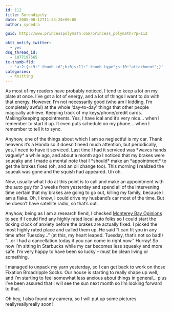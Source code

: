 ```yaml
---
id: 112
title: Serendipity
date: 2005-08-12T11:23:24+00:00
author: synedra

guid: http://www.princesspolymath.com/princess_polymath/?p=112

aktt_notify_twitter:
  - yes
dsq_thread_id:
  - 1877197565
tc-thumb-fld:
  - 'a:2:{s:9:"_thumb_id";b:0;s:11:"_thumb_type";s:10:"attachment";}'
categories:
  - Knitting
---
```

As most of my readers have probably noticed, I tend to keep a lot on my plate at once. I&#8217;ve got a lot of energy, and a lot of things I want to do with that energy. However, I&#8217;m not necessarily good (who am I kidding, I&#8217;m completely awful) at the whole &#8216;day-to-day&#8217; things that other people magically achieve. Keeping track of my keys/phone/credit cards. Making/keeping appointments. Yes, I have ical and it&#8217;s very nice&#8230; when I remember to start it up. It even puts schedule on my phone&#8230; when I remember to tell it to sync.
  
Anyhow, one of the things about which I am so neglectful is my car. Thank heavens it&#8217;s a Honda so it doesn&#8217;t need much attention, but periodically, yes, I need to have it serviced. Last time I had it serviced was \*waves hands vaguely\* a while ago, and about a month ago I noticed that my brakes were squeaky and I made a mental note that I \*should\* make an \*appointment\* to get the brakes fixed (oh, and an oil change too). This morning I realized the squeak was gone and the squish had appeared. Uh oh.
  
Now, usually what I do at this point is to call and make an appointment with the auto guy for 3 weeks from yesterday and spend all of the intervening time certain that my brakes are going to go out, killing my family, because I am a flake. Oh, I know, I could drive my husband&#8217;s car most of the time. But he doesn&#8217;t have satellite radio, so that&#8217;s out.
  
Anyhow, being as I am a research fiend, I checked [Monterey Bay Opinions](http://www.montereybayopinions.com) to see if I could find any highly rated local auto folks so I could start the ticking clock of anxiety before the brakes are actually fixed. I picked the most highly rated place and called them up. He said &#8220;I can fit you in any time after Tuesday&#8230;&#8221; (at this, my heart leaped. Tuesday, that&#8217;s not so bad!) &#8220;&#8230;or I had a cancellation today if you can come in right now.&#8221; Hurray! So now I&#8217;m sitting in Starbucks while my car becomes less squeaky and more safe. I&#8217;m very happy to have been so lucky &#8211; must be clean living or something.
  
I managed to unpack my yarn yesterday, so I can get back to work on those Fixation Broadripple Socks. Our house is starting to really shape up well, and I&#8217;m starting to feel somewhat less anxious about things in general&#8230; plus I&#8217;ve been assured that I will see the sun next month so I&#8217;m looking forward to that.
  
Oh hey, I also found my camera, so I will put up some pictures reallyreallyreally soon!